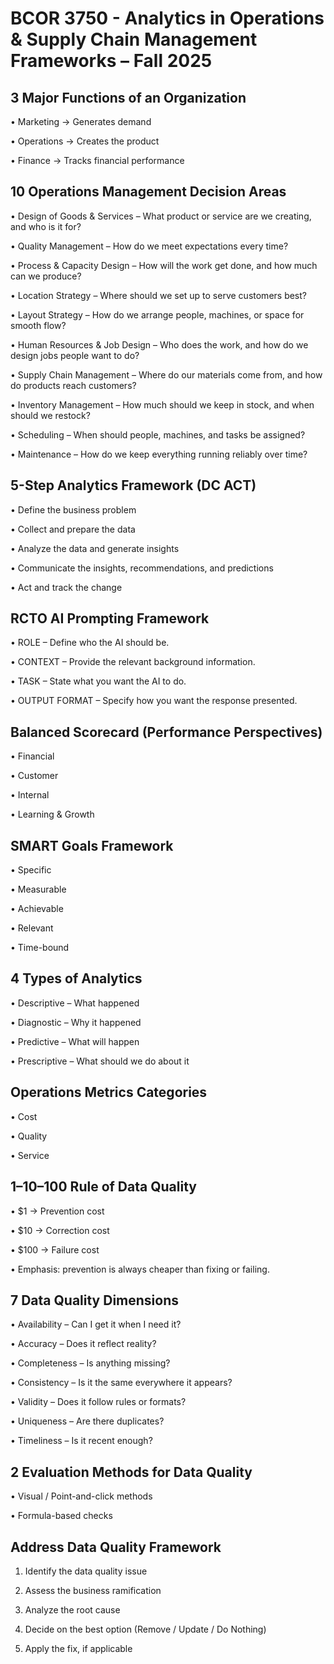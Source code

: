 # **BCOR 3750 - Analytics in Operations & Supply Chain Management Frameworks – Fall 2025**

## **3 Major Functions of an Organization**

• Marketing → Generates demand

• Operations → Creates the product

• Finance → Tracks financial performance


## **10 Operations Management Decision Areas**

• Design of Goods & Services – What product or service are we creating, and who is it for?

• Quality Management – How do we meet expectations every time?

• Process & Capacity Design – How will the work get done, and how much can we produce?

• Location Strategy – Where should we set up to serve customers best?

• Layout Strategy – How do we arrange people, machines, or space for smooth flow?

• Human Resources & Job Design – Who does the work, and how do we design jobs people want to do?

• Supply Chain Management – Where do our materials come from, and how do products reach customers?

• Inventory Management – How much should we keep in stock, and when should we restock?

• Scheduling – When should people, machines, and tasks be assigned?

• Maintenance – How do we keep everything running reliably over time?

## **5-Step Analytics Framework (DC ACT)**

• Define the business problem

• Collect and prepare the data

• Analyze the data and generate insights

• Communicate the insights, recommendations, and predictions

• Act and track the change

## **RCTO AI Prompting Framework**

• ROLE – Define who the AI should be.

• CONTEXT – Provide the relevant background information.

• TASK – State what you want the AI to do.

• OUTPUT FORMAT – Specify how you want the response presented.

## **Balanced Scorecard (Performance Perspectives)**

• Financial

• Customer

• Internal

• Learning & Growth

## **SMART Goals Framework**

• Specific

• Measurable

• Achievable

• Relevant

• Time-bound

## **4 Types of Analytics**

• Descriptive – What happened

• Diagnostic – Why it happened

• Predictive – What will happen

• Prescriptive – What should we do about it

## **Operations Metrics Categories**

• Cost

• Quality

• Service

## **1–10–100 Rule of Data Quality**

• $1 → Prevention cost

• $10 → Correction cost

• $100 → Failure cost

• Emphasis: prevention is always cheaper than fixing or failing.

## **7 Data Quality Dimensions**

• Availability – Can I get it when I need it?

• Accuracy – Does it reflect reality?

• Completeness – Is anything missing?

• Consistency – Is it the same everywhere it appears?

• Validity – Does it follow rules or formats?

• Uniqueness – Are there duplicates?

• Timeliness – Is it recent enough?

## **2 Evaluation Methods for Data Quality**

• Visual / Point-and-click methods

• Formula-based checks

## **Address Data Quality Framework**

1. Identify the data quality issue

2. Assess the business ramification

3. Analyze the root cause

4. Decide on the best option (Remove / Update / Do Nothing)

5. Apply the fix, if applicable